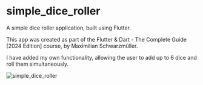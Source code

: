 # simple_dice_roller

A simple dice roller application, built using Flutter.

This app was created as part of the Flutter & Dart - The Complete Guide [2024 Edition] course, by Maximilian Schwarzmüller.

I have added my own functionality, allowing the user to add up to 6 dice and roll them simultaneously.

![simple_dice_roller](https://github.com/Nathansrod/simple_dice_roller/assets/80278052/4fae382d-2628-4e01-a4ec-e9583fc8fff8)
